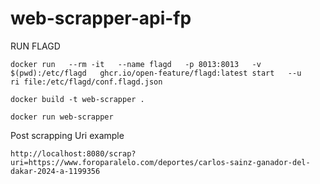 # web-scrapper-api-fp


RUN FLAGD

```
docker run   --rm -it   --name flagd   -p 8013:8013   -v $(pwd):/etc/flagd   ghcr.io/open-feature/flagd:latest start   --u
ri file:/etc/flagd/conf.flagd.json
```


```
docker build -t web-scrapper .

docker run web-scrapper
```

Post scrapping Uri example

```
http://localhost:8080/scrap?uri=https://www.foroparalelo.com/deportes/carlos-sainz-ganador-del-dakar-2024-a-1199356

```


